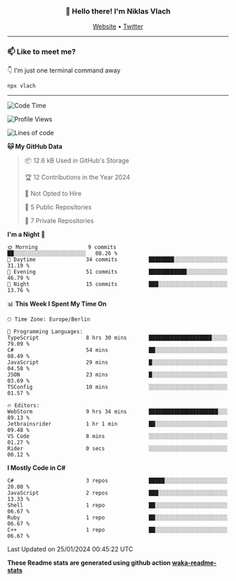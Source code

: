 <h3 align="center">👋 Hello there! I'm Niklas Vlach</h3>
<p align="center">
  <a href="https://niklas-vlach.com">Website</a> •
  <a href="https://twitter.com/NiklasVlach">Twitter</a>
</p>

---

### 📫 Like to meet me?

👇 I'm just one terminal command away

```bash
npx vlach
```

---
<!--START_SECTION:waka-->
![Code Time](http://img.shields.io/badge/Code%20Time-566%20hrs%2032%20mins-blue)

![Profile Views](http://img.shields.io/badge/Profile%20Views-0-blue)

![Lines of code](https://img.shields.io/badge/From%20Hello%20World%20I%27ve%20Written-93.1%20thousand%20lines%20of%20code-blue)

**🐱 My GitHub Data** 

> 📦 12.6 kB Used in GitHub's Storage 
 > 
> 🏆 12 Contributions in the Year 2024
 > 
> 🚫 Not Opted to Hire
 > 
> 📜 5 Public Repositories 
 > 
> 🔑 7 Private Repositories 
 > 
**I'm a Night 🦉** 

```text
🌞 Morning                9 commits           ██░░░░░░░░░░░░░░░░░░░░░░░   08.26 % 
🌆 Daytime                34 commits          ████████░░░░░░░░░░░░░░░░░   31.19 % 
🌃 Evening                51 commits          ████████████░░░░░░░░░░░░░   46.79 % 
🌙 Night                  15 commits          ███░░░░░░░░░░░░░░░░░░░░░░   13.76 % 
```


📊 **This Week I Spent My Time On** 

```text
🕑︎ Time Zone: Europe/Berlin

💬 Programming Languages: 
TypeScript               8 hrs 30 mins       ████████████████████░░░░░   79.09 % 
C#                       54 mins             ██░░░░░░░░░░░░░░░░░░░░░░░   08.49 % 
JavaScript               29 mins             █░░░░░░░░░░░░░░░░░░░░░░░░   04.58 % 
JSON                     23 mins             █░░░░░░░░░░░░░░░░░░░░░░░░   03.69 % 
TSConfig                 10 mins             ░░░░░░░░░░░░░░░░░░░░░░░░░   01.57 % 

🔥 Editors: 
WebStorm                 9 hrs 34 mins       ██████████████████████░░░   89.13 % 
Jetbrainsrider           1 hr 1 min          ██░░░░░░░░░░░░░░░░░░░░░░░   09.48 % 
VS Code                  8 mins              ░░░░░░░░░░░░░░░░░░░░░░░░░   01.27 % 
Rider                    0 secs              ░░░░░░░░░░░░░░░░░░░░░░░░░   00.12 % 
```

**I Mostly Code in C#** 

```text
C#                       3 repos             █████░░░░░░░░░░░░░░░░░░░░   20.00 % 
JavaScript               2 repos             ███░░░░░░░░░░░░░░░░░░░░░░   13.33 % 
Shell                    1 repo              ██░░░░░░░░░░░░░░░░░░░░░░░   06.67 % 
Ruby                     1 repo              ██░░░░░░░░░░░░░░░░░░░░░░░   06.67 % 
C++                      1 repo              ██░░░░░░░░░░░░░░░░░░░░░░░   06.67 % 
```




 Last Updated on 25/01/2024 00:45:22 UTC
<!--END_SECTION:waka-->

**These Readme stats are generated using github action [waka-readme-stats](https://github.com/anmol098/waka-readme-stats)**
